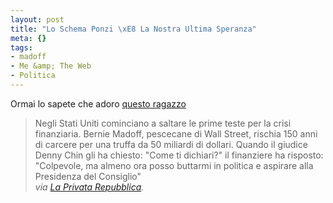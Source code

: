 ```yaml
--- 
layout: post
title: "Lo Schema Ponzi \xE8 La Nostra Ultima Speranza"
meta: {}
tags: 
- madoff
- Me &amp; The Web
- Politica
---
```

Ormai lo sapete che adoro [questo ragazzo](http://www.laprivatarepubblica.com/ricochet/lo-schema-ponzi-e-la-nostra-ultima-speranza)  
  
> Negli Stati Uniti cominciano a saltare le prime teste per la crisi finanziaria. Bernie Madoff, pescecane di Wall Street, rischia 150 anni di carcere per una truffa da 50 miliardi di dollari. Quando il giudice Denny Chin gli ha chiesto: "Come ti dichiari?" il finanziere ha risposto: "Colpevole, ma almeno ora posso buttarmi in politica e aspirare alla Presidenza del Consiglio"  
> <i>via <a href='http://www.laprivatarepubblica.com/ricochet/lo-schema-ponzi-e-la-nostra-ultima-speranza/'>La Privata Repubblica</a>.</i>  
 
